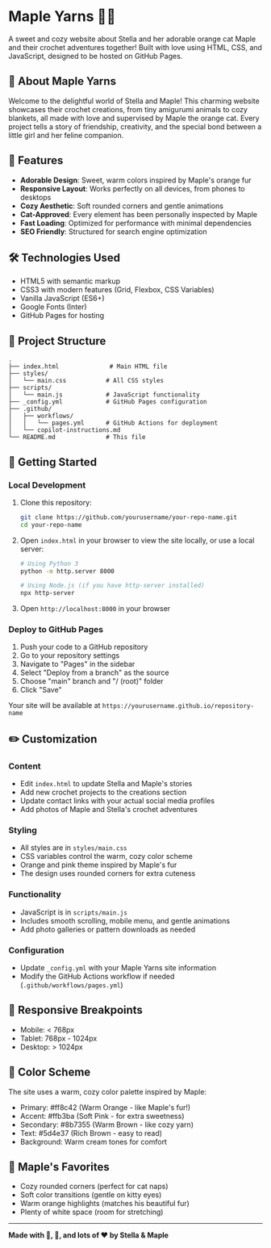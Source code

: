 # Maple Yarns 🧶🐱

A sweet and cozy website about Stella and her adorable orange cat Maple and their crochet adventures together! Built with love using HTML, CSS, and JavaScript, designed to be hosted on GitHub Pages.

## 🌟 About Maple Yarns

Welcome to the delightful world of Stella and Maple! This charming website showcases their crochet creations, from tiny amigurumi animals to cozy blankets, all made with love and supervised by Maple the orange cat. Every project tells a story of friendship, creativity, and the special bond between a little girl and her feline companion.

## 🎀 Features

- **Adorable Design**: Sweet, warm colors inspired by Maple's orange fur
- **Responsive Layout**: Works perfectly on all devices, from phones to desktops
- **Cozy Aesthetic**: Soft rounded corners and gentle animations
- **Cat-Approved**: Every element has been personally inspected by Maple
- **Fast Loading**: Optimized for performance with minimal dependencies
- **SEO Friendly**: Structured for search engine optimization

## 🛠️ Technologies Used

- HTML5 with semantic markup
- CSS3 with modern features (Grid, Flexbox, CSS Variables)
- Vanilla JavaScript (ES6+)
- Google Fonts (Inter)
- GitHub Pages for hosting

## 📁 Project Structure

```
.
├── index.html              # Main HTML file
├── styles/
│   └── main.css           # All CSS styles
├── scripts/
│   └── main.js            # JavaScript functionality
├── _config.yml            # GitHub Pages configuration
├── .github/
│   ├── workflows/
│   │   └── pages.yml      # GitHub Actions for deployment
│   └── copilot-instructions.md
└── README.md              # This file
```

## 🚀 Getting Started

### Local Development

1. Clone this repository:
   ```bash
   git clone https://github.com/yourusername/your-repo-name.git
   cd your-repo-name
   ```

2. Open `index.html` in your browser to view the site locally, or use a local server:
   ```bash
   # Using Python 3
   python -m http.server 8000
   
   # Using Node.js (if you have http-server installed)
   npx http-server
   ```

3. Open `http://localhost:8000` in your browser

### Deploy to GitHub Pages

1. Push your code to a GitHub repository
2. Go to your repository settings
3. Navigate to "Pages" in the sidebar
4. Select "Deploy from a branch" as the source
5. Choose "main" branch and "/ (root)" folder
6. Click "Save"

Your site will be available at `https://yourusername.github.io/repository-name`

## ✏️ Customization

### Content
- Edit `index.html` to update Stella and Maple's stories
- Add new crochet projects to the creations section
- Update contact links with your actual social media profiles
- Add photos of Maple and Stella's crochet adventures

### Styling
- All styles are in `styles/main.css`
- CSS variables control the warm, cozy color scheme
- Orange and pink theme inspired by Maple's fur
- The design uses rounded corners for extra cuteness

### Functionality
- JavaScript is in `scripts/main.js`
- Includes smooth scrolling, mobile menu, and gentle animations
- Add photo galleries or pattern downloads as needed

### Configuration
- Update `_config.yml` with your Maple Yarns site information
- Modify the GitHub Actions workflow if needed (`.github/workflows/pages.yml`)

## 📱 Responsive Breakpoints

- Mobile: < 768px
- Tablet: 768px - 1024px  
- Desktop: > 1024px

## 🎨 Color Scheme

The site uses a warm, cozy color palette inspired by Maple:

- Primary: #ff8c42 (Warm Orange - like Maple's fur!)
- Accent: #ffb3ba (Soft Pink - for extra sweetness)
- Secondary: #8b7355 (Warm Brown - like cozy yarn)
- Text: #5d4e37 (Rich Brown - easy to read)
- Background: Warm cream tones for comfort

## 🐾 Maple's Favorites

- Cozy rounded corners (perfect for cat naps)
- Soft color transitions (gentle on kitty eyes)
- Warm orange highlights (matches his beautiful fur)
- Plenty of white space (room for stretching)

---

**Made with 🧶, 🐾, and lots of ❤️ by Stella & Maple**
